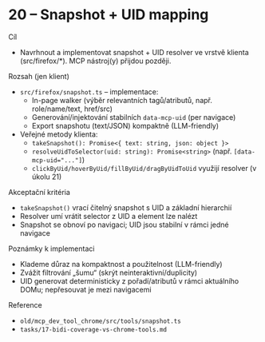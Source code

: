# 20 – Snapshot + UID mapping

Cíl

- Navrhnout a implementovat snapshot + UID resolver ve vrstvě klienta (src/firefox/*). MCP nástroj(y) přijdou později.

Rozsah (jen klient)

- `src/firefox/snapshot.ts` – implementace:
  - In-page walker (výběr relevantních tagů/atributů, např. role/name/text, href/src)
  - Generování/injektování stabilních `data-mcp-uid` (per navigace)
  - Export snapshotu (text/JSON) kompaktně (LLM-friendly)
- Veřejné metody klienta:
  - `takeSnapshot(): Promise<{ text: string, json: object }>`
  - `resolveUidToSelector(uid: string): Promise<string>` (např. `[data-mcp-uid="..."]`)
  - `clickByUid/hoverByUid/fillByUid/dragByUidToUid` využijí resolver (v úkolu 21)

Akceptační kritéria

- `takeSnapshot()` vrací čitelný snapshot s UID a základní hierarchií
- Resolver umí vrátit selector z UID a element lze nalézt
- Snapshot se obnoví po navigaci; UID jsou stabilní v rámci jedné navigace

Poznámky k implementaci

- Klademe důraz na kompaktnost a použitelnost (LLM-friendly)
- Zvážit filtrování „šumu“ (skrýt neinteraktivní/duplicity)
- UID generovat deterministicky z pořadí/atributů v rámci aktuálního DOMu; nepřesouvat je mezi navigacemi

Reference

- `old/mcp_dev_tool_chrome/src/tools/snapshot.ts`
- `tasks/17-bidi-coverage-vs-chrome-tools.md`
